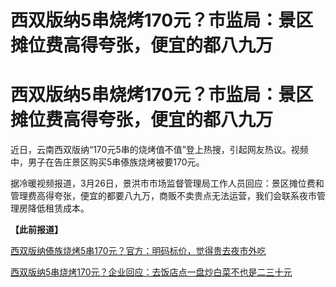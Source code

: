 # 西双版纳5串烧烤170元？市监局：景区摊位费高得夸张，便宜的都八九万

# 西双版纳5串烧烤170元？市监局：景区摊位费高得夸张，便宜的都八九万

近日，云南西双版纳“170元5串的烧烤值不值”登上热搜，引起网友热议。视频中，男子在告庄景区购买5串傣族烧烤被要170元。

据冷暖视频报道，3月26日，景洪市市场监督管理局工作人员回应：景区摊位费和管理费高得夸张，便宜的都要八九万，商贩不卖贵点无法运营，我们会联系夜市管理房降低租赁成本。

**【此前报道】**

[西双版纳傣族烧烤5串170元？官方：明码标价，觉得贵去夜市外吃](https://news.qq.com/rain/a/20240324A042D100)

[西双版纳5串烧烤170元？企业回应：去饭店点一盘炒白菜不也是二三十元](https://news.qq.com/rain/a/20240325A0711L00)

